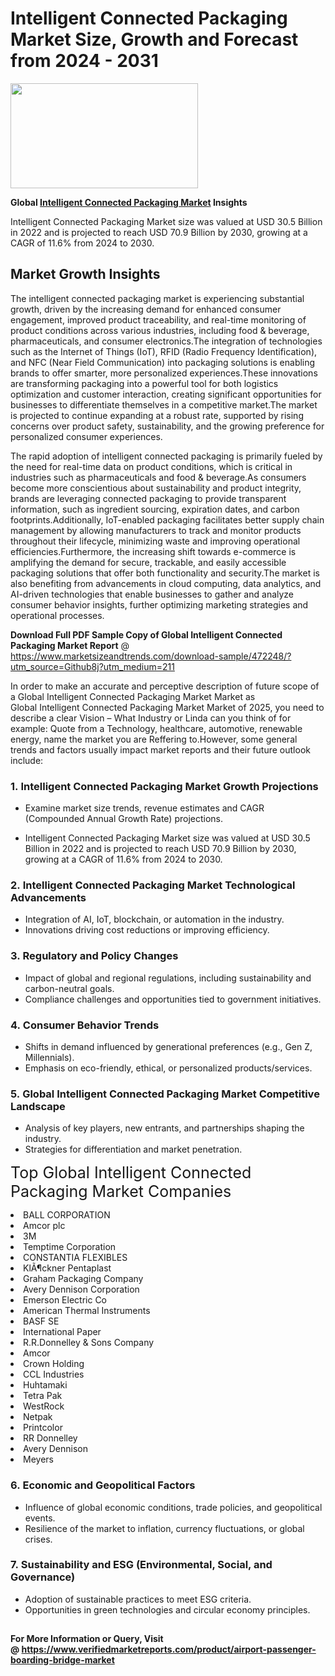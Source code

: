 <H1>Intelligent Connected Packaging Market Size, Growth and Forecast from 2024 - 2031</H1><img class="aligncenter size-medium wp-image-584254" src="https://thirdeyenews.in/wp-content/uploads/2024/09/Global-Market-Research-300x168.jpeg" alt="" width="300" height="168" /><p><strong>Global&nbsp;<a href="https://www.marketsizeandtrends.com/download-sample/472248/?utm_source=Github8j?utm_medium=211">Intelligent Connected Packaging Market</a> Insights</strong></p><p>Intelligent Connected Packaging Market size was valued at USD 30.5 Billion in 2022 and is projected to reach USD 70.9 Billion by 2030, growing at a CAGR of 11.6% from 2024 to 2030.</p><p><h2>Market Growth Insights</h2> <p>The intelligent connected packaging market is experiencing substantial growth, driven by the increasing demand for enhanced consumer engagement, improved product traceability, and real-time monitoring of product conditions across various industries, including food & beverage, pharmaceuticals, and consumer electronics.The integration of technologies such as the Internet of Things (IoT), RFID (Radio Frequency Identification), and NFC (Near Field Communication) into packaging solutions is enabling brands to offer smarter, more personalized experiences.These innovations are transforming packaging into a powerful tool for both logistics optimization and customer interaction, creating significant opportunities for businesses to differentiate themselves in a competitive market.The market is projected to continue expanding at a robust rate, supported by rising concerns over product safety, sustainability, and the growing preference for personalized consumer experiences.</p> <p>The rapid adoption of intelligent connected packaging is primarily fueled by the need for real-time data on product conditions, which is critical in industries such as pharmaceuticals and food & beverage.As consumers become more conscientious about sustainability and product integrity, brands are leveraging connected packaging to provide transparent information, such as ingredient sourcing, expiration dates, and carbon footprints.Additionally, IoT-enabled packaging facilitates better supply chain management by allowing manufacturers to track and monitor products throughout their lifecycle, minimizing waste and improving operational efficiencies.Furthermore, the increasing shift towards e-commerce is amplifying the demand for secure, trackable, and easily accessible packaging solutions that offer both functionality and security.The market is also benefiting from advancements in cloud computing, data analytics, and AI-driven technologies that enable businesses to gather and analyze consumer behavior insights, further optimizing marketing strategies and operational processes.<p><span class=""><strong>Download Full PDF Sample Copy of Global Intelligent Connected Packaging Market Report</strong> @ <a href="https://www.marketsizeandtrends.com/download-sample/472248/?utm_source=Github8j?utm_medium=211" target="_blank">https://www.marketsizeandtrends.com/download-sample/472248/?utm_source=Github8j?utm_medium=211</a></span></p><p>In order to make an accurate and perceptive description of future scope of a Global&nbsp;Intelligent Connected Packaging Market Market as Global&nbsp;Intelligent Connected Packaging Market Market of 2025, you need to describe a clear Vision &ndash; What Industry or Linda can you think of for example: Quote from a Technology, healthcare, automotive, renewable energy, name the market you are Reffering to.However, some general trends and factors usually impact market reports and their future outlook include:</p><h3>1.&nbsp;<strong>Intelligent Connected Packaging Market Growth Projections</strong></h3><ul><li>Examine market size trends, revenue estimates and CAGR (Compounded Annual Growth Rate) projections.</li><li><p>Intelligent Connected Packaging Market size was valued at USD 30.5 Billion in 2022 and is projected to reach USD 70.9 Billion by 2030, growing at a CAGR of 11.6% from 2024 to 2030.</p></li></ul><h3>2.&nbsp;<strong>Intelligent Connected Packaging Market Technological Advancements</strong></h3><ul><li>Integration of AI, IoT, blockchain, or automation in the industry.</li><li>Innovations driving cost reductions or improving efficiency.</li></ul><h3>3.&nbsp;<strong>Regulatory and Policy Changes</strong></h3><ul><li>Impact of global and regional regulations, including sustainability and carbon-neutral goals.</li><li>Compliance challenges and opportunities tied to government initiatives.</li></ul><h3>4.&nbsp;<strong>Consumer Behavior Trends</strong></h3><ul><li>Shifts in demand influenced by generational preferences (e.g., Gen Z, Millennials).</li><li>Emphasis on eco-friendly, ethical, or personalized products/services.</li></ul><h3>5.&nbsp;<strong>Global Intelligent Connected Packaging Market Competitive Landscape</strong></h3><ul><li>Analysis of key players, new entrants, and partnerships shaping the industry.</li><li>Strategies for differentiation and market penetration.</li></ul><p data-pm-slice="1 1 []"><span style="color: inherit; font-family: inherit; font-size: 25px;">Top Global Intelligent Connected Packaging Market Companies</span></p><div class="" data-test-id=""><p><li>BALL CORPORATION</li><li> Amcor plc</li><li> 3M</li><li> Temptime Corporation</li><li> CONSTANTIA FLEXIBLES</li><li> KlÃ¶ckner Pentaplast</li><li> Graham Packaging Company</li><li> Avery Dennison Corporation</li><li> Emerson Electric Co</li><li> American Thermal Instruments</li><li> BASF SE</li><li> International Paper</li><li> R.R.Donnelley & Sons Company</li><li> Amcor</li><li> Crown Holding</li><li> CCL Industries</li><li> Huhtamaki</li><li> Tetra Pak</li><li> WestRock</li><li> Netpak</li><li> Printcolor</li><li> RR Donnelley</li><li> Avery Dennison</li><li> Meyers</li></p></div><h3>6.&nbsp;<strong>Economic and Geopolitical Factors</strong></h3><ul><li>Influence of global economic conditions, trade policies, and geopolitical events.</li><li>Resilience of the market to inflation, currency fluctuations, or global crises.</li></ul><h3>7.&nbsp;<strong>Sustainability and ESG (Environmental, Social, and Governance)</strong></h3><ul><li>Adoption of sustainable practices to meet ESG criteria.</li><li>Opportunities in green technologies and circular economy principles.</li></ul><h2><strong style="font-size: 14px;">For More Information or Query, Visit @&nbsp;</strong><a style="background-color: #ffffff; font-size: 14px;" href="https://www.marketsizeandtrends.com/report/intelligent-connected-packaging-market/" target="_blank">https://www.verifiedmarketreports.com/product/airport-passenger-boarding-bridge-market</a></h2>